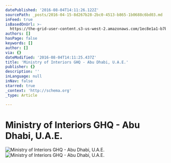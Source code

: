 ```yaml
---
datePublished: '2016-08-04T14:11:26.122Z'
sourcePath: _posts/2016-04-15-8d267b28-2bc0-4513-b865-1b0688c6bd03.md
inFeed: true
isBasedOnUrl: >-
  https://the-grid-user-content.s3-us-west-2.amazonaws.com/1ec8e1a1-b7b7-41dd-a485-7c1e729eae6d.jpg
authors: []
hasPage: false
keywords: []
author: []
via: {}
dateModified: '2016-08-04T14:11:25.437Z'
title: 'Ministry of Interiors GHQ - Abu Dhabi, U.A.E.'
publisher: {}
description: ''
inLanguage: null
inNav: false
starred: true
_context: 'http://schema.org'
_type: Article

---
```

# **Ministry of Interiors GHQ - Abu Dhabi, U.A.E.**
![Ministry of Interiors GHQ - Abu Dhabi, U.A.E.](https://the-grid-user-content.s3-us-west-2.amazonaws.com/8c5a9d70-acc4-4791-ae91-4d3847aa4b9f.jpg)
![Ministry of Interiors GHQ - Abu Dhabi, U.A.E.](https://the-grid-user-content.s3-us-west-2.amazonaws.com/58bbb4a5-1865-4a8c-8141-fdd7e81c8488.jpg)